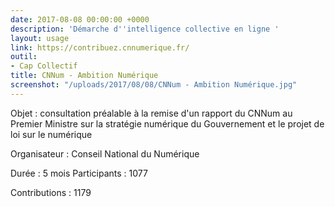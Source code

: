 ```yaml
---
date: 2017-08-08 00:00:00 +0000
description: 'Démarche d''intelligence collective en ligne '
layout: usage
link: https://contribuez.cnnumerique.fr/
outil:
- Cap Collectif
title: CNNum - Ambition Numérique
screenshot: "/uploads/2017/08/08/CNNum - Ambition Numérique.jpg"
---
```



Objet : consultation préalable à la remise d'un rapport du CNNum au Premier Ministre sur la stratégie numérique du Gouvernement et le projet de loi sur le numérique

Organisateur : Conseil National du Numérique

Durée : 5 mois Participants : 1077

Contributions : 1179